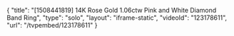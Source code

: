 {
    "title": "[1508441819] 14K Rose Gold 1.06ctw Pink and White Diamond Band Ring",
    "type": "solo",
    "layout": "iframe-static",
    "videoId": "123178611",
    "url": "\/tvpembed\/123178611"
}